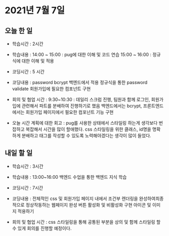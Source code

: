 # 2021년 7월 7일

## 오늘 한 일

- 학습시간 : 2시간
- 학습내용 :
  14:00 ~ 15:00 : pug에 대한 이해 및 코드 연습
  15:00 ~ 16:00 : 정규식에 대한 이해 및 적용
- 코딩시간 : 5 시간
- 코딩내용 :
  password bcrypt 백엔드에서 적용
  정규식을 통한 password validate
  회원가입에 필요한 컴포넌트 구현

- 회의 및 협업 시간 :
  9:30~10:30 : 데일리 스크럼 진행, 팀원과 함께 로그인, 회원가입에 관련해서 파트를 분배하여 진행하기로 했음
  백엔드에서는 bcrypt, 프론트엔드에서는 회원가입 페이지에서 필요한 컴포넌트 기능 구현
- 오늘 시간 계획에 대한 회고 :
  pug를 사용한 상태에서 스타일링 하는게 생각보다 번잡하고 복잡해서 시간을 많이 할애했다.
  css 스타일링을 위한 클래스, id명을 명확하게 분배하고 태그를 작성할 수 있도록 노력해야겠다는 생각이 많이 들었다.

## 내일 할 일

- 학습시간 : 3시간

- 학습내용 :
  13:00~16:00 백엔드 수업을 통한 백엔드 지식 학습
- 코딩시간 : 7시간
- 코딩내용 :
  전체적인 css 및 회원가입 페이지 내에서 조건부 렌더링을 완성하여최종적으로 정상작동하는 웹페이지 완성
  버튼 활성화 및 비활성화 구현
  아이콘 및 이미지 적용하기


- 회의 및 협업 시간 :
  css 스타일링을 통해 공통된 부분을 상의 및 함께 스타일링 할 수 있게 회의를 진행할 예정이다.
